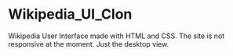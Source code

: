 # Wikipedia_UI_Clon
Wikipedia User Interface made with HTML and CSS. The site is not responsive at the moment. Just the desktop view.
